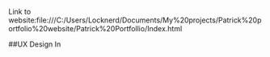 Link to website:file:///C:/Users/Locknerd/Documents/My%20projects/Patrick%20portfolio%20website/Patrick%20Portfollio/Index.html

##UX Design
In